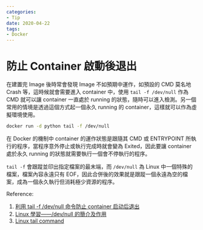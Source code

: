 ```yaml
---
categories:
- Tip
date: 2020-04-22
tags:
- Docker
---
```


# 防止 Container 啟動後退出

在建置完 Image 後時常會發現 Image 不如預期中運作，如預設的 CMD 莫名地 Crash 等，這時候就會需要進入 container 中，使用 ```tail -f /dev/null``` 作為 CMD 就可以讓 container 一直處於 running 的狀態，隨時可以進入檢測。另一個常用的情境是透過這個方式起一個永久 running 的 container，這樣就可以作為虛擬環境使用。

```bash
docker run -d python tail -f /dev/null
```

在 Docker 的機制中 container 的運作狀態是跟隨其 CMD 或 ENTRYPOINT 所執行的程序，當程序意外停止或執行完成時就會變為 Exited，因此要讓 container 處於永久 running 的狀態就需要執行一個會不停執行的程序。

```tail -f``` 會跟蹤並印出指定檔案的最末端，而 ```/dev/null```  為 Linux 中一個特殊的檔案，檔案內容永遠只有 EOF，因此合併後的效果就是跟蹤一個永遠為空的檔案，成為一個永久執行但消耗極少資源的程序。

Reference:

1. [利用 tail -f /dev/null 命令防止 container 启动后退出](https://blog.ponycool.com/archives/121.html)
2. [Linux 學習——/dev/null 的簡介及作用](https://kknews.cc/zh-tw/code/valkama.html)
3. [Linux tail command](https://www.computerhope.com/unix/utail.htm)
